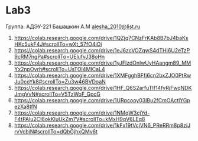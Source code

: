 # Lab3
 
Группа: АДЭУ-221
Башашкин А.М
alesha_2010@list.ru
 
1. https://colab.research.google.com/drive/1QZjq7CNzFrKAb8B7bJ4baKsHKc5ukF4J#scrollTo=wXt_57fO4iOi
2. https://colab.research.google.com/drive/1eJ6zcVOZqwS4dTHI6U2eTzP9cRM7ngPa#scrollTo=UElufvJ38oHn
3. https://colab.research.google.com/drive/1yJFlzdOnlwUyHAangm89_MMYx2npOvrh#scrollTo=UsTOI4MICaL4
4. https://colab.research.google.com/drive/1XMFgghBFfj6cn2bxZJO0PtRwJu0coYk8#scrollTo=Zu3w46BVDoaN
5. https://colab.research.google.com/drive/1HF_Q6S2arfuTlf14fyRjFwqNDKJmgVvN#scrollTo=V5TzWoF_GpcG
6. https://colab.research.google.com/drive/1URpcooy03lBu2fCmOActlYGpezXa8tfN
8. https://colab.research.google.com/drive/1NMqW3cjYd-F4tPAlu2CI6okKluUkZm7V#scrollTo=kMxH9qV6LEq8
9. https://colab.research.google.com/drive/1kFx19tVcjVN6_PReRRm8p8ziJrvVcbiN#scrollTo=dQbGjhxQMv6t
